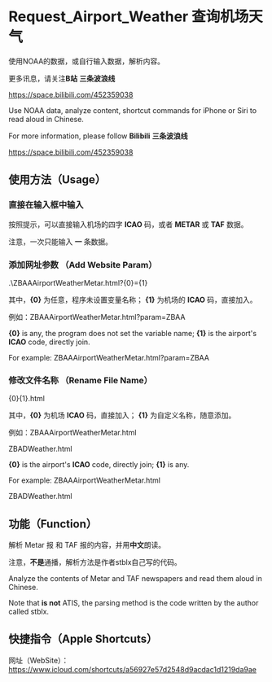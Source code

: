# Request_Airport_Weather 查询机场天气
使用NOAA的数据，或自行输入数据，解析内容。

更多讯息，请关注**B站** **三条波浪线**

https://space.bilibili.com/452359038

Use NOAA data,  analyze content, shortcut commands for iPhone or Siri to read aloud in Chinese.

For more information, please follow **Bilibili** **三条波浪线**

https://space.bilibili.com/452359038

## 使用方法（Usage）
### 直接在输入框中输入
按照提示，可以直接输入机场的四字 **ICAO** 码，或者 **METAR** 或 **TAF** 数据。

注意，一次只能输入 **一** 条数据。

### 添加网址参数 （Add Website Param）
.\ZBAAAirportWeatherMetar.html?{0}={1}

其中，**{0}** 为任意，程序未设置变量名称；
**{1}** 为机场的 **ICAO** 码，直接加入。

例如：ZBAAAirportWeatherMetar.html?param=ZBAA

**{0}** is any, the program does not set the variable name;
**{1}** is the airport's **ICAO** code, directly join.

For example: ZBAAAirportWeatherMetar.html?param=ZBAA

### 修改文件名称 （Rename File Name）
{0}{1}.html

其中，**{0}** 为机场 **ICAO** 码，直接加入；
**{1}** 为自定义名称，随意添加。

例如：ZBAAAirportWeatherMetar.html

ZBADWeather.html

**{0}** is the airport's **ICAO** code, directly join;
**{1}** is any.

For example: ZBAAAirportWeatherMetar.html

ZBADWeather.html

## 功能（Function）
解析 Metar 报 和 TAF 报的内容，并用**中文**朗读。

注意，**不是**通播，解析方法是作者stblx自己写的代码。

Analyze the contents of Metar and TAF newspapers and read them aloud in Chinese.

Note that **is not** ATIS, the parsing method is the code written by the author called stblx.

## 快捷指令（Apple Shortcuts）
网址（WebSite）：
https://www.icloud.com/shortcuts/a56927e57d2548d9acdac1d1219da9ae
